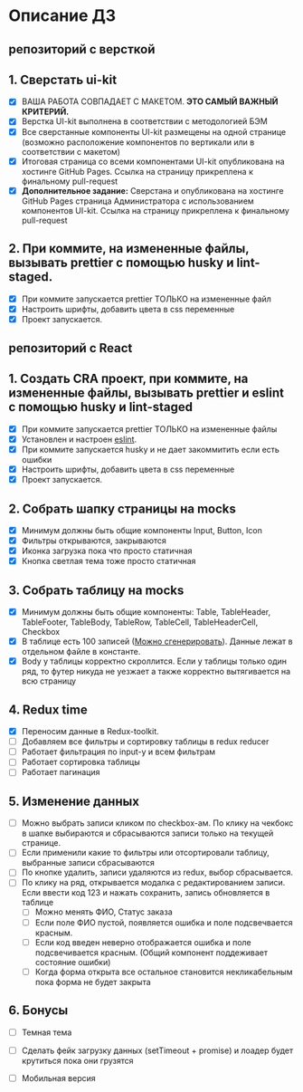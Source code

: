 # Описание ДЗ

## репозиторий с версткой

## 1. Сверстать ui-kit
  - [x] ВАША РАБОТА СОВПАДАЕТ С МАКЕТОМ. **ЭТО САМЫЙ ВАЖНЫЙ КРИТЕРИЙ.**
  - [x] Верстка UI-kit выполнена в соответствии с методологией БЭМ
  - [x] Все сверстанные компоненты UI-kit размещены на одной странице (возможно расположение компонентов по вертикали или в соответствии с макетом)
  - [x] Итоговая страница со всеми компонентами UI-kit опубликована на хостинге GitHub Pages. Ссылка на страницу прикреплена к финальному pull-request
  - [x] **Дополнительное задание:** Сверстана и опубликована на хостинге GitHub Pages страница Администратора с использованием компонентов UI-kit. Ссылка на страницу прикреплена к финальному pull-request
  
## 2. При коммите, на измененные файлы, вызывать prettier с помощью husky и lint-staged.
  - [x] При коммите запускается prettier ТОЛЬКО на измененные файл
  - [x] Настроить шрифты, добавить цвета в css переменные
  - [x] Проект запускается.

## репозиторий с React

## 1. Создать CRA проект, при коммите, на измененные файлы, вызывать prettier и eslint с помощью husky и lint-staged
  - [x] При коммите запускается prettier ТОЛЬКО на измененные файлы
  - [x] Установлен и настроен [eslint](https://www.npmjs.com/package/eslint-kit).
  - [x] При коммите запускается husky и не дает закоммитить если есть ошибки
  - [x] Настроить шрифты, добавить цвета в css переменные
  - [x] Проект запускается.

## 2. Собрать шапку страницы на mocks
  - [x] Минимум должны быть общие компоненты Input, Button, Icon
  - [x] Фильтры открываются, закрываются
  - [x] Иконка загрузка пока что просто статичная
  - [x] Кнопка светлая тема тоже просто статичная

## 3. Собрать таблицу на mocks
  - [x] Минимум должны быть общие компоненты: Table, TableHeader, TableFooter, TableBody, TableRow, TableCell, TableHeaderCell, Checkbox
  - [x] В таблице есть 100 записей ([Можно сгенерировать](https://json-generator.com/)). Данные лежат в отдельном файле в константе.
  - [x] Body у таблицы корректно скроллится. Если у таблицы только один ряд, то футер никуда не уезжает а также корректно вытягивается на всю страницу

## 4. Redux time
  - [x] Переносим данные в Redux-toolkit.
  - [ ] Добавляем все фильтры и сортировку таблицы в redux reducer
  - [ ] Работает фильтрация по input-у и всем фильтрам
  - [ ] Работает сортировка таблицы
  - [ ] Работает пагинация

## 5. Изменение данных
  - [ ] Можно выбрать записи кликом по checkbox-ам. По клику на чекбокс в шапке выбираются и сбрасываются записи только на текущей странице.
  - [ ] Если применили какие то фильтры или отсортировали таблицу, выбранные записи сбрасываются
  - [ ] По кнопке удалить, записи удаляются из redux, выбор сбрасывается.
  - [ ] По клику на ряд, открывается модалка с редактированием записи. Если ввести код 123 и нажать сохранить, запись обновляется в таблице
      - [ ] Можно менять ФИО, Статус заказа
      - [ ] Если поле ФИО пустой, появляется ошибка и поле подсвечвается красным.
      - [ ] Если код введен неверно отображается ошибка и поле подсвечивается красным. (Общий компонент поддеживает состояние ошибки)
      - [ ] Когда форма открыта все остальное становится некликабельным пока форма не будет закрыта
      
## 6. Бонусы
  - [ ] Темная тема
  - [ ] Сделать фейк загрузку данных (setTimeout + promise) и лоадер будет крутиться пока они грузятся
  - [ ] Мобильная версия


